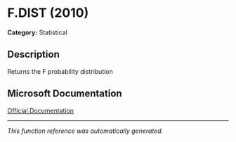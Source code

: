 # F.DIST (2010)

**Category:** Statistical

## Description
Returns the F probability distribution

## Microsoft Documentation
[Official Documentation](https://support.microsoft.com//en-us/office/f-dist-function-a887efdc-7c8e-46cb-a74a-f884cd29b25d)

---
*This function reference was automatically generated.*

